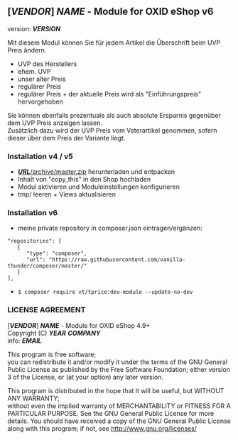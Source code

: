 ## [___VENDOR___] ___NAME___ - Module for OXID eShop v6
version: ___VERSION___

Mit diesem Modul können Sie für jedem Artikel die Überschrift beim UVP Preis ändern.
* UVP des Herstellers
* ehem. UVP
* unser alter Preis
* regulärer Preis
* regulärer Preis + der aktuelle Preis wird als "Einführungspreis" hervorgehoben
 
Sie können ebenfalls prezentuale als auch absolute Ersparnis gegenüber dem UVP Preis anzeigen lassen.  
Zusätzlich dazu wird der UVP Preis vom Vaterartikel genommen, sofern dieser über dem Preis der Variante liegt.

### Installation v4 / v5
* [___URL___/archive/master.zip](___URL___/archive/v4.zip) herunterladen und entpacken
* Inhalt von "copy_this" in den Shop hochladen
* Modul aktivieren und Moduleinstellungen konfigurieren
* tmp/ leeren + Views aktualisieren

### Installation v6
* meine private repository in composer.json eintragen/ergänzen:
````
"repositories": [
   {
      "type": "composer",
      "url": "https://raw.githubusercontent.com/vanilla-thunder/composer/master/"
   }
],
````
* ``$ composer require vt/tprice:dev-module --update-no-dev``

### LICENSE AGREEMENT
   [___VENDOR___] ___NAME___ - Module for OXID eShop 4.9+  
   Copyright (C) ___YEAR___ ___COMPANY___  
   info:  ___EMAIL___  
  
   This program is free software;  
   you can redistribute it and/or modify it under the terms of the GNU General Public License as published by the Free Software Foundation;
   either version 3 of the License, or (at your option) any later version.
  
   This program is distributed in the hope that it will be useful, but WITHOUT ANY WARRANTY;  
   without even the implied warranty of MERCHANTABILITY or FITNESS FOR A PARTICULAR PURPOSE. See the GNU General Public License for more details.
   You should have received a copy of the GNU General Public License along with this program; if not, see <http://www.gnu.org/licenses/>
